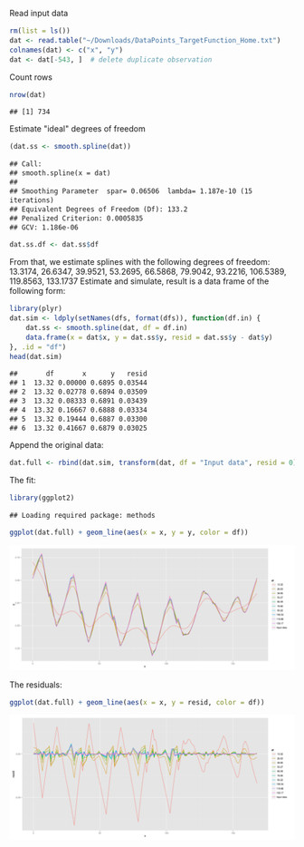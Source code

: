 



Read input data


```r
rm(list = ls())
dat <- read.table("~/Downloads/DataPoints_TargetFunction_Home.txt")
colnames(dat) <- c("x", "y")
dat <- dat[-543, ]  # delete duplicate observation
```


Count rows


```r
nrow(dat)
```

```
## [1] 734
```


Estimate "ideal" degrees of freedom


```r
(dat.ss <- smooth.spline(dat))
```

```
## Call:
## smooth.spline(x = dat)
## 
## Smoothing Parameter  spar= 0.06506  lambda= 1.187e-10 (15 iterations)
## Equivalent Degrees of Freedom (Df): 133.2
## Penalized Criterion: 0.0005835
## GCV: 1.186e-06
```

```r
dat.ss.df <- dat.ss$df
```


From that, we estimate splines with the following degrees of freedom:
13.3174, 26.6347, 39.9521, 53.2695, 66.5868, 79.9042, 93.2216, 106.5389, 119.8563, 133.1737
Estimate and simulate, result is a data frame of the following form:


```r
library(plyr)
dat.sim <- ldply(setNames(dfs, format(dfs)), function(df.in) {
    dat.ss <- smooth.spline(dat, df = df.in)
    data.frame(x = dat$x, y = dat.ss$y, resid = dat.ss$y - dat$y)
}, .id = "df")
head(dat.sim)
```

```
##       df       x      y   resid
## 1  13.32 0.00000 0.6895 0.03544
## 2  13.32 0.02778 0.6894 0.03509
## 3  13.32 0.08333 0.6891 0.03439
## 4  13.32 0.16667 0.6888 0.03334
## 5  13.32 0.19444 0.6887 0.03300
## 6  13.32 0.41667 0.6879 0.03025
```


Append the original data:


```r
dat.full <- rbind(dat.sim, transform(dat, df = "Input data", resid = 0))
```


The fit:


```r
library(ggplot2)
```

```
## Loading required package: methods
```

```r
ggplot(dat.full) + geom_line(aes(x = x, y = y, color = df))
```

![plot of chunk unnamed-chunk-7](figure/unnamed-chunk-7.png) 


The residuals:


```r
ggplot(dat.full) + geom_line(aes(x = x, y = resid, color = df))
```

![plot of chunk unnamed-chunk-8](figure/unnamed-chunk-8.png) 


